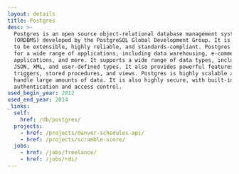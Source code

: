 ```yaml
---
layout: details
title: Postgres
desc: >-
  Postgres is an open source object-relational database management system
  (ORDBMS) developed by the PostgreSQL Global Development Group. It is designed
  to be extensible, highly reliable, and standards-compliant. Postgres is used
  for a wide range of applications, including data warehousing, e-commerce, web
  applications, and more. It supports a wide range of data types, including
  JSON, XML, and user-defined types. It also provides powerful features such as
  triggers, stored procedures, and views. Postgres is highly scalable and can
  handle large amounts of data. It is also highly secure, with built-in
  authentication and access control.
used_begin_year: 2012
used_end_year: 2014
_links:
  self:
    href: /db/postgres/
  projects:
    - href: /projects/denver-schedules-api/
    - href: /projects/scramble-score/
  jobs:
    - href: /jobs/freelance/
    - href: /jobs/rdi/
---
```

